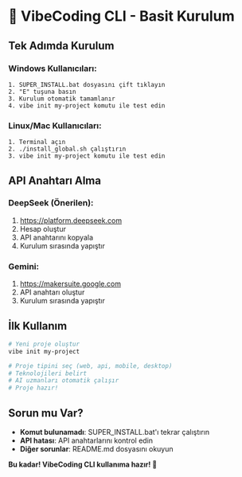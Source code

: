 # 🚀 VibeCoding CLI - Basit Kurulum

## Tek Adımda Kurulum

### Windows Kullanıcıları:
```
1. SUPER_INSTALL.bat dosyasını çift tıklayın
2. "E" tuşuna basın
3. Kurulum otomatik tamamlanır
4. vibe init my-project komutu ile test edin
```

### Linux/Mac Kullanıcıları:
```
1. Terminal açın
2. ./install_global.sh çalıştırın
3. vibe init my-project komutu ile test edin
```

## API Anahtarı Alma

### DeepSeek (Önerilen):
1. https://platform.deepseek.com
2. Hesap oluştur
3. API anahtarını kopyala
4. Kurulum sırasında yapıştır

### Gemini:
1. https://makersuite.google.com
2. API anahtarı oluştur
3. Kurulum sırasında yapıştır

## İlk Kullanım

```bash
# Yeni proje oluştur
vibe init my-project

# Proje tipini seç (web, api, mobile, desktop)
# Teknolojileri belirt
# AI uzmanları otomatik çalışır
# Proje hazır!
```

## Sorun mu Var?

- **Komut bulunamadı**: SUPER_INSTALL.bat'ı tekrar çalıştırın
- **API hatası**: API anahtarlarını kontrol edin
- **Diğer sorunlar**: README.md dosyasını okuyun

**Bu kadar! VibeCoding CLI kullanıma hazır! 🎉** 